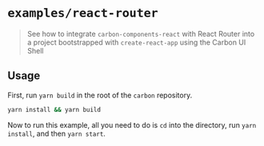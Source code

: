 # `examples/react-router`

> See how to integrate `carbon-components-react` with React Router into a
> project bootstrapped with `create-react-app` using the Carbon UI Shell

## Usage

First, run `yarn build` in the root of the `carbon` repository.

```sh
yarn install && yarn build
```

Now to run this example, all you need to do is `cd` into the directory, run
`yarn install`, and then `yarn start`.
